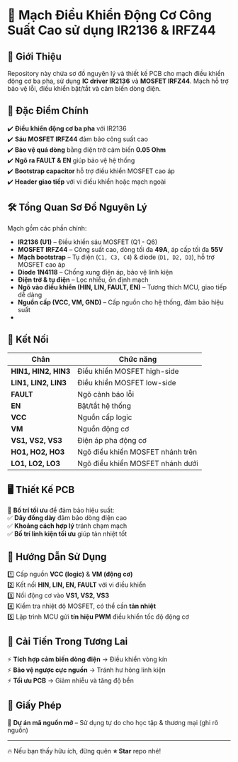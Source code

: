 # 📌 Mạch Điều Khiển Động Cơ Công Suất Cao sử dụng IR2136 & IRFZ44  

## 📖 Giới Thiệu  
Repository này chứa sơ đồ nguyên lý và thiết kế PCB cho mạch điều khiển động cơ ba pha, sử dụng **IC driver IR2136** và **MOSFET IRFZ44**. Mạch hỗ trợ bảo vệ lỗi, điều khiển bật/tắt và cảm biến dòng điện.  

## 🚀 Đặc Điểm Chính  
✔️ **Điều khiển động cơ ba pha** với IR2136  
✔️ **Sáu MOSFET IRFZ44** đảm bảo công suất cao  
✔️ **Bảo vệ quá dòng** bằng điện trở cảm biến **0.05 Ohm**  
✔️ **Ngõ ra FAULT & EN** giúp bảo vệ hệ thống  
✔️ **Bootstrap capacitor** hỗ trợ điều khiển MOSFET cao áp  
✔️ **Header giao tiếp** với vi điều khiển hoặc mạch ngoài  

## 🛠 Tổng Quan Sơ Đồ Nguyên Lý  
Mạch gồm các phần chính:  
- **IR2136 (U1)** – Điều khiển sáu MOSFET (Q1 - Q6)  
- **MOSFET IRFZ44** – Công suất cao, dòng tối đa **49A**, áp cấp tối đa **55V**  
- **Mạch bootstrap** – Tụ điện (`C1, C3, C4`) & diode (`D1, D2, D3`), hỗ trợ MOSFET cao áp  
- **Diode 1N4118** – Chống xung điện áp, bảo vệ linh kiện  
- **Điện trở & tụ điện** – Lọc nhiễu, ổn định mạch  
- **Ngõ vào điều khiển (HIN, LIN, FAULT, EN)** – Tương thích MCU, giao tiếp dễ dàng  
- **Nguồn cấp (VCC, VM, GND)** – Cấp nguồn cho hệ thống, đảm bảo hiệu suất
- 
## 🔌 Kết Nối  
| Chân | Chức năng |  
|------|----------|  
| **HIN1, HIN2, HIN3** | Điều khiển MOSFET high-side |  
| **LIN1, LIN2, LIN3** | Điều khiển MOSFET low-side |  
| **FAULT** | Ngõ cảnh báo lỗi |  
| **EN** | Bật/tắt hệ thống |  
| **VCC** | Nguồn cấp logic |  
| **VM** | Nguồn động cơ |  
| **VS1, VS2, VS3** | Điện áp pha động cơ |  
| **HO1, HO2, HO3** | Ngõ điều khiển MOSFET nhánh trên |  
| **LO1, LO2, LO3** | Ngõ điều khiển MOSFET nhánh dưới |  

## 🖥 Thiết Kế PCB  
📌 **Bố trí tối ưu** để đảm bảo hiệu suất:  
✅ **Dây đồng dày** đảm bảo dòng điện cao  
✅ **Khoảng cách hợp lý** tránh chạm mạch  
✅ **Bố trí linh kiện tối ưu** giúp tản nhiệt tốt  

## 🎯 Hướng Dẫn Sử Dụng  
1️⃣ Cấp nguồn **VCC (logic)** & **VM (động cơ)**  
2️⃣ Kết nối **HIN, LIN, EN, FAULT** với vi điều khiển  
3️⃣ Nối động cơ vào **VS1, VS2, VS3**  
4️⃣ Kiểm tra nhiệt độ MOSFET, có thể cần **tản nhiệt**  
5️⃣ Lập trình MCU gửi **tín hiệu PWM** điều khiển tốc độ động cơ  

## 🔄 Cải Tiến Trong Tương Lai  
⚡ **Tích hợp cảm biến dòng điện** → Điều khiển vòng kín  
⚡ **Bảo vệ ngược cực nguồn** → Tránh hư hỏng linh kiện  
⚡ **Tối ưu PCB** → Giảm nhiễu và tăng độ bền  

## 📜 Giấy Phép  
🚀 **Dự án mã nguồn mở** – Sử dụng tự do cho học tập & thương mại (ghi rõ nguồn)  

---

🔥 Nếu bạn thấy hữu ích, đừng quên **⭐ Star** repo nhé!  
